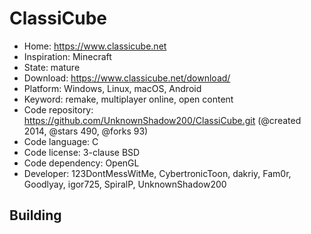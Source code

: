 # ClassiCube

- Home: https://www.classicube.net
- Inspiration: Minecraft
- State: mature
- Download: https://www.classicube.net/download/
- Platform: Windows, Linux, macOS, Android
- Keyword: remake, multiplayer online, open content
- Code repository: https://github.com/UnknownShadow200/ClassiCube.git (@created 2014, @stars 490, @forks 93)
- Code language: C
- Code license: 3-clause BSD
- Code dependency: OpenGL
- Developer: 123DontMessWitMe, CybertronicToon, dakriy, Fam0r, Goodlyay, igor725, SpiralP, UnknownShadow200

## Building
